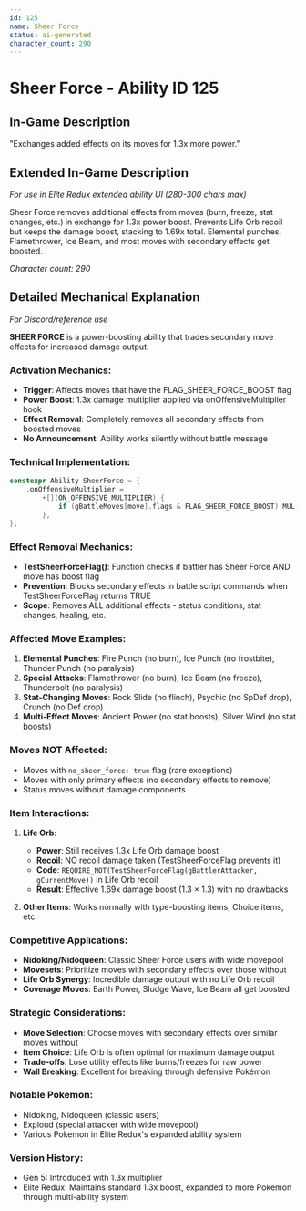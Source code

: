 ```yaml
---
id: 125
name: Sheer Force
status: ai-generated
character_count: 290
---
```


# Sheer Force - Ability ID 125

## In-Game Description
"Exchanges added effects on its moves for 1.3x more power."

## Extended In-Game Description
*For use in Elite Redux extended ability UI (280-300 chars max)*

Sheer Force removes additional effects from moves (burn, freeze, stat changes, etc.) in exchange for 1.3x power boost. Prevents Life Orb recoil but keeps the damage boost, stacking to 1.69x total. Elemental punches, Flamethrower, Ice Beam, and most moves with secondary effects get boosted.

*Character count: 290*

## Detailed Mechanical Explanation
*For Discord/reference use*

**SHEER FORCE** is a power-boosting ability that trades secondary move effects for increased damage output.

### Activation Mechanics:
- **Trigger**: Affects moves that have the FLAG_SHEER_FORCE_BOOST flag
- **Power Boost**: 1.3x damage multiplier applied via onOffensiveMultiplier hook
- **Effect Removal**: Completely removes all secondary effects from boosted moves
- **No Announcement**: Ability works silently without battle message

### Technical Implementation:
```c
constexpr Ability SheerForce = {
    .onOffensiveMultiplier =
        +[](ON_OFFENSIVE_MULTIPLIER) {
            if (gBattleMoves[move].flags & FLAG_SHEER_FORCE_BOOST) MUL(1.3);
        },
};
```

### Effect Removal Mechanics:
- **TestSheerForceFlag()**: Function checks if battler has Sheer Force AND move has boost flag
- **Prevention**: Blocks secondary effects in battle script commands when TestSheerForceFlag returns TRUE
- **Scope**: Removes ALL additional effects - status conditions, stat changes, healing, etc.

### Affected Move Examples:
1. **Elemental Punches**: Fire Punch (no burn), Ice Punch (no frostbite), Thunder Punch (no paralysis)
2. **Special Attacks**: Flamethrower (no burn), Ice Beam (no freeze), Thunderbolt (no paralysis)
3. **Stat-Changing Moves**: Rock Slide (no flinch), Psychic (no SpDef drop), Crunch (no Def drop)
4. **Multi-Effect Moves**: Ancient Power (no stat boosts), Silver Wind (no stat boosts)

### Moves NOT Affected:
- Moves with `no_sheer_force: true` flag (rare exceptions)
- Moves with only primary effects (no secondary effects to remove)
- Status moves without damage components

### Item Interactions:
1. **Life Orb**: 
   - **Power**: Still receives 1.3x Life Orb damage boost
   - **Recoil**: NO recoil damage taken (TestSheerForceFlag prevents it)
   - **Code**: `REQUIRE_NOT(TestSheerForceFlag(gBattlerAttacker, gCurrentMove))` in Life Orb recoil
   - **Result**: Effective 1.69x damage boost (1.3 × 1.3) with no drawbacks

2. **Other Items**: Works normally with type-boosting items, Choice items, etc.

### Competitive Applications:
- **Nidoking/Nidoqueen**: Classic Sheer Force users with wide movepool
- **Movesets**: Prioritize moves with secondary effects over those without
- **Life Orb Synergy**: Incredible damage output with no Life Orb recoil
- **Coverage Moves**: Earth Power, Sludge Wave, Ice Beam all get boosted

### Strategic Considerations:
- **Move Selection**: Choose moves with secondary effects over similar moves without
- **Item Choice**: Life Orb is often optimal for maximum damage output
- **Trade-offs**: Lose utility effects like burns/freezes for raw power
- **Wall Breaking**: Excellent for breaking through defensive Pokémon

### Notable Pokemon:
- Nidoking, Nidoqueen (classic users)
- Exploud (special attacker with wide movepool)
- Various Pokemon in Elite Redux's expanded ability system

### Version History:
- Gen 5: Introduced with 1.3x multiplier
- Elite Redux: Maintains standard 1.3x boost, expanded to more Pokemon through multi-ability system